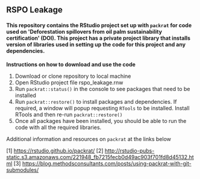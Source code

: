 ## RSPO Leakage
#### This repository contains the RStudio project set up with `packrat` for code used on 'Deforestation spillovers from oil palm sustainability certification' (DOI). This project has a private project library that installs version of libraries used in setting up the code for this project and any dependencies.

**Instructions on how to download and use the code**
1. Download or clone repository to local machine
2. Open RStudio project file rspo_leakage.rnw
3. Run `packrat::status()` in the console to see packages that need to be installed
4. Run `packrat::restore()` to install packages and dependencies. If required, a window will popup requesting `RTools` to be installed. Install RTools and then re-run `packrat::restore()`
5. Once all packages have been installed, you should be able to run the code with all the required libraries.

Additional information and resources on `packrat` at the links below

[1] https://rstudio.github.io/packrat/
[2] http://rstudio-pubs-static.s3.amazonaws.com/221948_fb7215fecb0d49ac903f701fd8d45132.html
[3] https://blog.methodsconsultants.com/posts/using-packrat-with-git-submodules/




 
